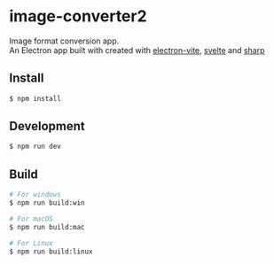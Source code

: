 # image-converter2

Image format conversion app.  
An Electron app built with created with [electron-vite](https://electron-vite.org/), [svelte](https://svelte.dev) and [sharp](https://sharp.pixelplumbing.com)  

## Install

```bash
$ npm install
```

## Development

```bash
$ npm run dev
```

## Build

```bash
# For windows
$ npm run build:win

# For macOS
$ npm run build:mac

# For Linux
$ npm run build:linux
```
